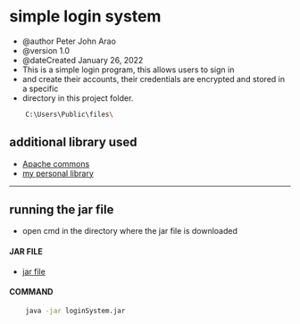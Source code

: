 # simple login system

* @author Peter John Arao
* @version 1.0
* @dateCreated January 26, 2022
* This is a simple login program, this allows users to sign in
* and create their accounts, their credentials are encrypted and stored in a specific 
* directory in this project folder. 
```BASH
    C:\Users\Public\files\
```

## additional library used
* [Apache commons](https://commons.apache.org/proper/commons-io/ "Apache commons")
* [my personal library](https://github.com/pitzzahh/lib/tree/main/src/jar "My personal library")
---
## running the jar file
* open cmd in the directory where the jar file is downloaded
#### JAR FILE
* [jar file](https://github.com/pitzzahh/login/tree/new_files_directory/src/jar "jar file")
#### COMMAND
```BASH
    java -jar loginSystem.jar
```
